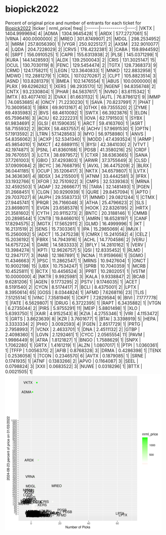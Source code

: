 # biopick2022
Percent of original price and number of entrants for each ticket for [Biopick2022](https://twitter.com/hashtag/Biopick2022)
|ticker |   nrml_price| freq|
|:------|------------:|----:|
|VKTX   | 1404.9999694|    4|
|ADMA   | 1304.9645428|    1|
|ARDX   |  577.2727061|    5|
|VRNA   |  400.0000000|    2|
|MREO   |  301.8749907|   21|
|MDGL   |  298.2534952|    3|
|MIRM   |  257.8056390|    1|
|VYGR   |  250.9225127|    2|
|AXSM   |  232.9010077|    4|
|LQDA   |  204.7228029|    2|
|CRVS   |  178.4232381|    3|
|CABA   |  159.8944592|    6|
|SRPT   |  156.0910525|    1|
|CAPR   |  155.6313938|    2|
|PLSE   |  145.0371299|    1|
|KURA   |  144.1428593|    1|
|ALDX   |  139.2500043|    2|
|CRIS   |  131.3025147|   15|
|OCUL   |  130.7030119|    8|
|FENC   |  129.5454474|    2|
|TGTX   |  128.7368373|    9|
|CRMD   |  124.1758211|    1|
|LEGN   |  123.3640833|    1|
|MNKD   |  122.8832958|    1|
|MDWD   |  112.2881279|    1|
|CRDL   |  107.0270267|    2|
|CLPT   |  105.8823514|    3|
|ASND   |  103.8281379|    1|
|BMEA   |  102.1476554|    1|
|ABUS   |  100.0000000|    8|
|PLRX   |   99.6296282|    1|
|XERS   |   98.2935170|   12|
|NGENF  |   94.8356748|    2|
|CNTX   |   93.2330804|    1|
|PHAR   |   84.5637617|    1|
|NVNO   |   83.6115342|    1|
|IMTX   |   83.4077410|    2|
|DVAX   |   81.6631132|    1|
|AUTL   |   76.8786121|    9|
|IMMP   |   74.0853685|    4|
|ONCY   |   71.2230230|    1|
|SAVA   |   70.8237991|    7|
|PHAT   |   70.3609563|    1|
|IBRX   |   69.9013167|    4|
|GTHX   |   69.7355520|    2|
|ZYME   |   69.4935983|    2|
|BVS    |   68.4610092|    1|
|SWTX   |   66.3923876|    1|
|ELDN   |   65.7596416|    3|
|ACIU   |   62.2222231|    1|
|IOVA   |   62.1791503|    1|
|SYBX   |   61.9834691|    2|
|GLSI   |   61.1590635|    1|
|ARCT   |   59.4163760|    1|
|ASRT   |   58.7155932|    2|
|BCRX   |   58.4837557|    6|
|ACHV   |   57.9691530|    1|
|OPTN   |   57.1913592|    2|
|LTRN   |   57.1428563|    3|
|MYO    |   56.9758980|    1|
|ANVS   |   54.8356062|    3|
|ACXP   |   52.5341340|    1|
|MODD   |   47.4393524|    1|
|ARMP   |   45.9854010|    1|
|MXCT   |   42.6889115|    1|
|BYSI   |   42.3841030|    2|
|VTVT   |   42.1974871|    3|
|PSNL   |   41.8360168|    1|
|PDSB   |   41.3580216|   25|
|CRDF   |   39.7670551|    3|
|LCTX   |   38.6979572|    1|
|CTXR   |   38.6363665|    1|
|SANA   |   37.7261003|    1|
|GBIO   |   37.4293803|    1|
|ARWR   |   37.3755649|    3|
|CLSD   |   37.0909084|    2|
|BCYC   |   36.7668795|    1|
|AVXL   |   36.4475209|    2|
|BLRX   |   36.0441185|    1|
|OCUP   |   35.1206417|    3|
|NKTX   |   34.6579807|    1|
|LVTX   |   34.3636361|    4|
|BDSX   |   34.2155001|    1|
|ATNM   |   33.4442581|    3|
|IFRX   |   33.1932766|    1|
|XFOR   |   32.7510922|    3|
|CMPS   |   32.5339363|    1|
|MRNA   |   32.4592503|    1|
|ADAP   |   32.2666677|   15|
|TARA   |   32.1481493|    1|
|PGEN   |   31.2668451|    1|
|CLGN   |   30.9290939|    1|
|QURE   |   29.8457094|    1|
|APTO   |   29.7037027|    8|
|AUPH   |   29.5583733|   17|
|MNMD   |   29.0821244|    1|
|CTMX   |   27.9445741|    1|
|PRQR   |   26.7166048|    3|
|ATHA   |   25.4796623|    2|
|SLS    |   23.8698011|    1|
|EVGN   |   23.6585378|    1|
|HOOK   |   22.8326195|    2|
|HRTX   |   21.3581602|    1|
|CYTH   |   20.9115273|    2|
|BNTC   |   20.3188146|    1|
|CMMB   |   20.2898544|    1|
|CNTB   |   19.8466010|    1|
|AMRN   |   18.6528197|    1|
|CANF   |   17.8294575|    2|
|MGTX   |   17.5652911|    2|
|GLMD   |   16.4999996|    1|
|IKT    |   16.2131519|    2|
|SENS   |   15.7303361|    1|
|IPA    |   15.2985069|    4|
|IMUX   |   15.2560092|    5|
|ADCT   |   15.2475238|    1|
|CMRX   |   15.2410582|    4|
|CELZ   |   15.2036192|    1|
|FBRX   |   14.7943916|    1|
|ACHL   |   14.7704586|    2|
|VERU   |   14.6757224|    1|
|DARE   |   14.5833333|    2|
|BFLY   |   14.2810162|    1|
|VERV   |   13.3984274|    1|
|KPTI   |   12.9626757|    5|
|QSI    |   12.8335452|    1|
|RLMD   |   12.2947177|    3|
|INAB   |   12.1867891|    1|
|NCNA   |   11.9159666|    1|
|SGMO   |   11.4346663|    7|
|IPSC   |   11.2862547|    1|
|MRNS   |   10.9427604|    1|
|ONCT   |   10.9002198|   15|
|UBX    |   10.7534247|    1|
|SPRB   |   10.7040359|    1|
|MCRB   |   10.4525811|    1|
|BCTX   |   10.4456524|    3|
|PPBT   |   10.2802051|    1|
|VSTM   |   10.0000000|    4|
|NKTR   |    9.9925981|    3|
|KALA   |    9.9338847|    2|
|BCAB   |    9.6281206|    1|
|AGEN   |    9.1773295|    2|
|PSTV   |    9.1746035|    1|
|ACET   |    8.5191540|    2|
|CYCN   |    8.5174417|    7|
|BCLI   |    8.4375001|    2|
|LPTX   |    8.3950614|   65|
|GOSS   |    8.0344824|    1|
|AFMD   |    7.6268116|   23|
|TLIS   |    7.5125514|    1|
|VINC   |    7.3581949|    1|
|CKPT   |    7.2829584|    9|
|BIVI   |    7.1777778|    1|
|FATE   |    6.5629807|    1|
|DRUG   |    6.3722395|    1|
|RAPT   |    6.3435882|    1|
|VTGN   |    6.2735044|    2|
|PIRS   |    5.9755291|   11|
|MEIP   |    5.8801498|    1|
|XLO    |    5.6393750|    1|
|XAIR   |    4.9152543|    8|
|KZIA   |    4.2755346|    1|
|VIRI   |    4.1153472|    1|
|GRTS   |    3.8623639|    8|
|KZR    |    3.7601677|    1|
|BTAI   |    3.3398919|    5|
|HEPA   |    3.3333334|    2|
|PHIO   |    3.0092593|    4|
|FGEN   |    2.8517729|    1|
|PRTG   |    2.7958993|    7|
|VCNX   |    2.4633701|    1|
|DNA    |    2.4511132|    2|
|GTBP   |    2.4098360|    1|
|LGVN   |    2.1292461|    1|
|CYCC   |    2.0565554|   11|
|PAVM   |    1.9986449|    9|
|ATRA   |    1.8121827|    1|
|BNGO   |    1.7588629|    1|
|SNPX   |    1.7062280|    1|
|GRTX   |    1.4161219|    1|
|ALZN   |    1.0807017|    1|
|PTPI   |    1.0360361|    1|
|TFFP   |    1.0056370|    2|
|AFIB   |    0.8768328|    3|
|DRMA   |    0.4286398|    1|
|TENX   |    0.2536058|    1|
|TCON   |    0.2346570|    6|
|AVTX   |    0.1879085|    1|
|SRNE   |    0.1741935|    1|
|ATNF   |    0.1383266|    2|
|APVO   |    0.1164087|    3|
|SEEL   |    0.0798824|    3|
|XXII   |    0.0683522|    3|
|NUWE   |    0.0318296|    1|
|BTTX   |    0.0021505|    1|
![retvspicks](biopicks.png?raw=true)
